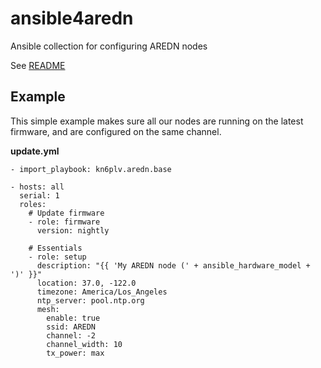 # ansible4aredn

Ansible collection for configuring AREDN nodes

See [README](https://github.com/kn6plv/ansible4aredn/blob/master/collections/ansible_collections/kn6plv/aredn)

## Example

This simple example makes sure all our nodes are running on the latest firmware, and are configured on the same channel.

__update.yml__
```
- import_playbook: kn6plv.aredn.base

- hosts: all
  serial: 1
  roles:
    # Update firmware
    - role: firmware
      version: nightly

    # Essentials
    - role: setup
      description: "{{ 'My AREDN node (' + ansible_hardware_model + ')' }}"
      location: 37.0, -122.0
      timezone: America/Los_Angeles
      ntp_server: pool.ntp.org
      mesh:
        enable: true
        ssid: AREDN
        channel: -2
        channel_width: 10
        tx_power: max
```
